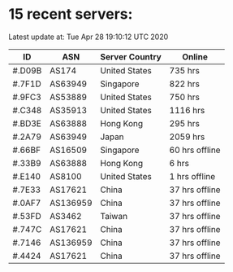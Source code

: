 # 15 recent servers:

Latest update at: Tue Apr 28 19:10:12 UTC 2020

| ID | ASN | Server Country | Online |
| -- | --- | -------------- | ------ |
| #.D09B | AS174 | United States | 735 hrs |
| #.7F1D | AS63949 | Singapore | 822 hrs |
| #.9FC3 | AS53889 | United States | 750 hrs |
| #.C348 | AS35913 | United States | 1116 hrs |
| #.BD3E | AS63888 | Hong Kong | 295 hrs |
| #.2A79 | AS63949 | Japan | 2059 hrs |
| #.66BF | AS16509 | Singapore | 60 hrs offline |
| #.33B9 | AS63888 | Hong Kong | 6 hrs |
| #.E140 | AS8100 | United States | 1 hrs offline |
| #.7E33 | AS17621 | China | 37 hrs offline |
| #.0AF7 | AS136959 | China | 37 hrs offline |
| #.53FD | AS3462 | Taiwan | 37 hrs offline |
| #.747C | AS17621 | China | 37 hrs offline |
| #.7146 | AS136959 | China | 37 hrs offline |
| #.4424 | AS17621 | China | 37 hrs offline |

